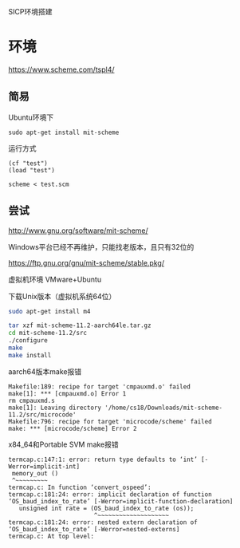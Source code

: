 SICP环境搭建

# 环境

https://www.scheme.com/tspl4/

## 简易

Ubuntu环境下

```
sudo apt-get install mit-scheme
```

运行方式

```
(cf "test")
(load "test")

scheme < test.scm
```



## 尝试

http://www.gnu.org/software/mit-scheme/

Windows平台已经不再维护，只能找老版本，且只有32位的

https://ftp.gnu.org/gnu/mit-scheme/stable.pkg/

虚拟机环境 VMware+Ubuntu

下载Unix版本（虚拟机系统64位）

```sh
sudo apt-get install m4

tar xzf mit-scheme-11.2-aarch64le.tar.gz
cd mit-scheme-11.2/src
./configure
make
make install
```

aarch64版本make报错

```
Makefile:189: recipe for target 'cmpauxmd.o' failed
make[1]: *** [cmpauxmd.o] Error 1
rm cmpauxmd.s
make[1]: Leaving directory '/home/cs18/Downloads/mit-scheme-11.2/src/microcode'
Makefile:796: recipe for target 'microcode/scheme' failed
make: *** [microcode/scheme] Error 2
```

x84_64和Portable SVM make报错

```
termcap.c:147:1: error: return type defaults to ‘int’ [-Werror=implicit-int]
 memory_out ()
 ^~~~~~~~~~
termcap.c: In function ‘convert_ospeed’:
termcap.c:181:24: error: implicit declaration of function ‘OS_baud_index_to_rate’ [-Werror=implicit-function-declaration]
   unsigned int rate = (OS_baud_index_to_rate (os));
                        ^~~~~~~~~~~~~~~~~~~~~
termcap.c:181:24: error: nested extern declaration of ‘OS_baud_index_to_rate’ [-Werror=nested-externs]
termcap.c: At top level:
```


